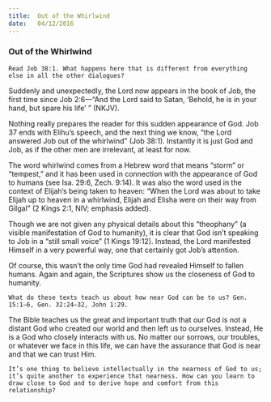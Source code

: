 ```yaml
---
title:  Out of the Whirlwind
date:   04/12/2016
---
```


### Out of the Whirlwind

`Read Job 38:1. What happens here that is different from everything else in all the other dialogues?`

Suddenly and unexpectedly, the Lord now appears in the book of Job, the first time since Job 2:6—“And the Lord said to Satan, ‘Behold, he is in your hand, but spare his life’ ” (NKJV).

Nothing really prepares the reader for this sudden appearance of God. Job 37 ends with Elihu’s speech, and the next thing we know, “the Lord answered Job out of the whirlwind” (Job 38:1). Instantly it is just God and Job, as if the other men are irrelevant, at least for now.

The word whirlwind comes from a Hebrew word that means “storm” or “tempest,” and it has been used in connection with the appearance of God to humans (see Isa. 29:6, Zech. 9:14). It was also the word used in the context of Elijah’s being taken to heaven: “When the Lord was about to take Elijah up to heaven in a whirlwind, Elijah and Elisha were on their way from Gilgal” (2 Kings 2:1, NIV; emphasis added).

Though we are not given any physical details about this “theophany” (a visible manifestation of God to humanity), it is clear that God isn’t speaking to Job in a “still small voice” (1 Kings 19:12). Instead, the Lord manifested Himself in a very powerful way, one that certainly got Job’s attention.

Of course, this wasn’t the only time God had revealed Himself to fallen humans. Again and again, the Scriptures show us the closeness of God to humanity.

`What do these texts teach us about how near God can be to us? Gen. 15:1–6, Gen. 32:24–32, John 1:29.`

The Bible teaches us the great and important truth that our God is not a distant God who created our world and then left us to ourselves. Instead, He is a God who closely interacts with us. No matter our sorrows, our troubles, or whatever we face in this life, we can have the assurance that God is near and that we can trust Him.
     
`It’s one thing to believe intellectually in the nearness of God to us; it’s quite another to experience that nearness. How can you learn to draw close to God and to derive hope and comfort from this relationship?`